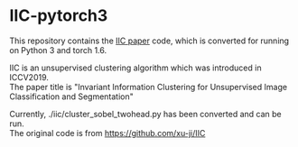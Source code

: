 # IIC-pytorch3

This repository contains the [IIC paper](https://arxiv.org/abs/1807.06653) code, which is converted for running on Python 3 and torch 1.6.

IIC is an unsupervised clustering algorithm which was introduced in ICCV2019.  
The paper title is "Invariant Information Clustering for Unsupervised Image Classification and Segmentation"

Currently, ./iic/cluster_sobel_twohead.py has been converted and can be run.  
The original code is from https://github.com/xu-ji/IIC
